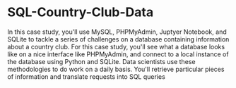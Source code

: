 # SQL-Country-Club-Data

In this case study, you'll use MySQL, PHPMyAdmin, Juptyer Notebook, and SQLite to tackle a series of challenges on a database containing information about a country club. For this case study, you'll see what a database looks like on a nice interface like PHPMyAdmin, and connect to a local instance of the database using Python and SQLite. 
Data scientists use these methodologies to do work on a daily basis. You'll retrieve particular pieces of information and translate requests into SQL queries
